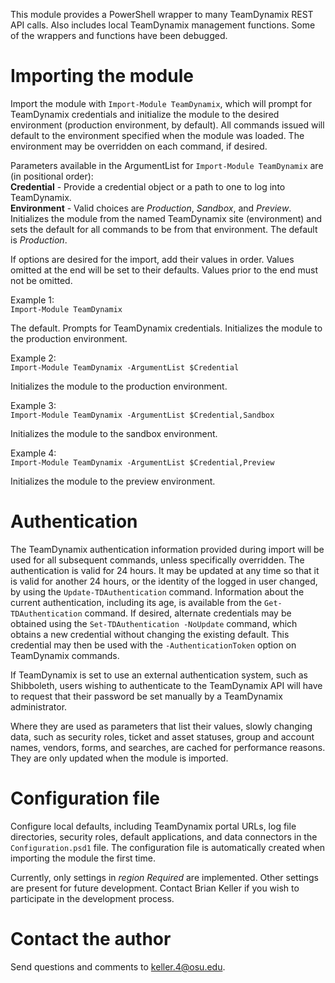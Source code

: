 This module provides a PowerShell wrapper to many TeamDynamix REST API calls. Also includes local TeamDynamix management functions. Some of the wrappers and functions have been debugged.

# Importing the module

Import the module with `Import-Module TeamDynamix`, which will prompt for TeamDynamix credentials and initialize the module to the desired environment (production environment, by default). All commands issued will default to the environment specified when the module was loaded. The environment may be overridden on each command, if desired.

Parameters available in the ArgumentList for `Import-Module TeamDynamix` are (in positional order):  
**Credential** - Provide a credential object or a path to one to log into TeamDynamix.  
**Environment** - Valid choices are *Production*, *Sandbox*, and *Preview*. Initializes the module from the named TeamDynamix site (environment) and sets the default for all commands to be from that environment. The default is *Production*.

If options are desired for the import, add their values in order. Values omitted at the end will be set to their defaults. Values prior to the end must not be omitted.

Example 1:  
`Import-Module TeamDynamix`

The default. Prompts for TeamDynamix credentials. Initializes the module to the production environment.

Example 2:  
`Import-Module TeamDynamix -ArgumentList $Credential`

Initializes the module to the production environment.

Example 3:  
`Import-Module TeamDynamix -ArgumentList $Credential,Sandbox`

Initializes the module to the sandbox environment.

Example 4:  
`Import-Module TeamDynamix -ArgumentList $Credential,Preview`

Initializes the module to the preview environment.

# Authentication

The TeamDynamix authentication information provided during import will be used for all subsequent commands, unless specifically overridden. The authentication is valid for 24 hours. It may be updated at any time so that it is valid for another 24 hours, or the identity of the logged in user changed, by using the `Update-TDAuthentication` command. Information about the current authentication, including its age, is available from the `Get-TDAuthentication` command. If desired, alternate credentials may be obtained using the `Set-TDAuthentication -NoUpdate` command, which obtains a new credential without changing the existing default. This credential may then be used with the `-AuthenticationToken` option on TeamDynamix commands.

If TeamDynamix is set to use an external authentication system, such as Shibboleth, users wishing to authenticate to the TeamDynamix API will have to request that their password be set manually by a TeamDynamix administrator.

Where they are used as parameters that list their values, slowly changing data, such as security roles, ticket and asset statuses, group and account names, vendors, forms, and searches, are cached for performance reasons. They are only updated when the module is imported.

# Configuration file

Configure local defaults, including TeamDynamix portal URLs, log file directories, security roles, default applications, and data connectors in the `Configuration.psd1` file. The configuration file is automatically created when importing the module the first time.

Currently, only settings in *region Required* are implemented. Other settings are present for future development. Contact Brian Keller if you wish to participate in the development process.

# Contact the author

Send questions and comments to keller.4@osu.edu.